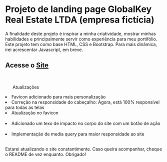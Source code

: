 <h1>Projeto de landing page GlobalKey Real Estate LTDA (empresa fictícia)</h1 <br>
<p>A finalidade deste projeto é inspirar a minha criatividade, mostrar minhas habilidades e principalmente servir como experiência para meu portifólio. <br> Este projeto tem como base HTML, CSS e Bootstrap. Para mais dinâmica, irei acrescentar Javascript, em breve.</p>
<h2>Acesse o <a href='https://68b52333735a360008b9f922--globalkey.netlify.app/' target="_blank">Site</a></h2> <br>
  <ul>Atualizações</ul>
<li>Favicon adicionado para mais personalização</li>
<li>Correção na responsidade do cabeçalho: Agora, está 100% responsível para todas as telas</li>
<li>Atualização no favicon</li> <br>
<li>Adicionado um texo de impacto no corpo do site com um botão de ação</li> <br>
<li>Implementação de media query para maior responsidade ao site</li> <br>
<p>Estarei atualizando o site constantimente. Caso queira acompanhar, cheque o README de vez enquanto. Obrigado!</p>
